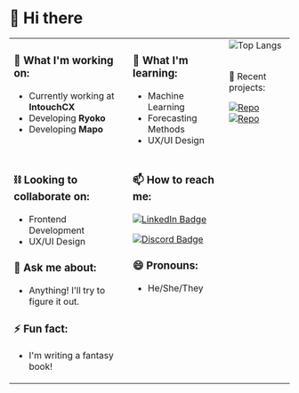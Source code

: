 # 💫 Hi there

<table>
  <tr>
    <!-- Workin -->
    <td valign="top">
      <h3>🔭 What I'm working on:</h3>
      <ul>
        <li>Currently working at <strong>IntouchCX</strong></li>
        <li>Developing <strong>Ryoko</strong></li>
        <li>Developing <strong>Mapo</strong></li>
      </ul>
    </td>
    <!-- Learnin -->
    <td valign="top">
      <h3>🌱 What I'm learning:</h3>
      <ul>
        <li>Machine Learning</li>
        <li>Forecasting Methods</li>
        <li>UX/UI Design</li>
      </ul>
    </td>
    <!-- Widgets -->
    <td rowspan="2" valign="top">
      <img src="https://github-readme-stats.vercel.app/api/top-langs/?username=HectorH06&theme=dark&hide_border=true&include_all_commits=true&count_private=true&layout=compact" alt="Top Langs"/>
      <!-- img -->
      <br>
      <br>
      <!-- <img src="https://github-readme-stats.vercel.app/api?username=HectorH06&rank_icon=percentile&theme=radical" alt="Hector's GitHub stats"/> -->
      <p>🧮 Recent projects:</p>
      <a href="https://github.com/HectorH06/Mapo" target="_blank">
        <img src="https://github-readme-stats.vercel.app/api/pin?username=HectorH06&repo=mapo&title_color=fff&icon_color=f9f9f9&text_color=9f9f9f&bg_color=151515" alt="Repo"/>
      <a href="https://github.com/HectorH06/QScheduler" target="_blank">
        <img src="https://github-readme-stats.vercel.app/api/pin?username=HectorH06&repo=qscheduler&title_color=fff&icon_color=f9f9f9&text_color=9f9f9f&bg_color=151515" alt="Repo"/>
      </a>
      </a>
    </td>
  </tr>
  <tr>
    <!-- About -->
    <td valign="top">
      <h3>⛓️ Looking to collaborate on:</h3>
      <ul>
        <li>Frontend Development</li>
        <li>UX/UI Design</li>
      </ul>
      <h3>💬 Ask me about:</h3>
      <ul>
        <li>Anything! I'll try to figure it out.</li>
      </ul>
      <h3>⚡ Fun fact:</h3>
      <ul>
        <li>I'm writing a fantasy book!</li>
      </ul>
    </td>
    <!-- Contact -->
    <td valign="top">
      <h3>📫 How to reach me:</h3>
      <p>
        <a href="https://www.linkedin.com/in/héctor-alonso-heredia-pérez-aa04ab240" target="_blank">
          <img src="https://img.shields.io/badge/LinkedIn-%230077B5.svg?logo=linkedin&logoColor=white" alt="LinkedIn Badge"/>
        </a>
      </p>
      <p>
        <a href="https://discord.com/users/enginetsu" target="_blank">
          <img src="https://img.shields.io/badge/Discord-%237289DA.svg?logo=discord&logoColor=white" alt="Discord Badge"/>
        </a>
      </p>
      <h3>😄 Pronouns:</h3>
      <ul>
        <li>He/She/They</li>
      </ul>
    </td>
  </tr>
</table>

